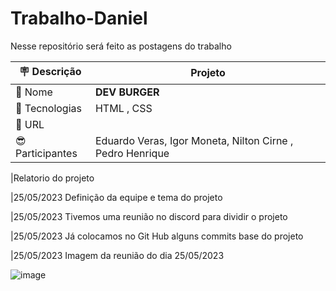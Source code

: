 # Trabalho-Daniel  
Nesse repositório será feito as postagens do trabalho

| :placard: Descrição |  Projeto    |
| -------------  | --- |
| :open_file_folder: Nome        | **DEV BURGER**
| :diamond_shape_with_a_dot_inside: Tecnologias | HTML , CSS
| :rocket: URL         | 
|  :sunglasses:Participantes  | Eduardo Veras, Igor Moneta, Nilton Cirne , Pedro Henrique |

|Relatorio do projeto 

|25/05/2023	Definição da equipe e tema do projeto

|25/05/2023	Tivemos uma reunião no discord para dividir o projeto 

|25/05/2023	Já colocamos no Git Hub alguns commits base do projeto

|25/05/2023 Imagem da reunião do dia 25/05/2023

![image](https://github.com/duduveras/Bateria-Digital/assets/126736702/774bfba9-528f-41bb-9b4f-e4c6f81085fc)
